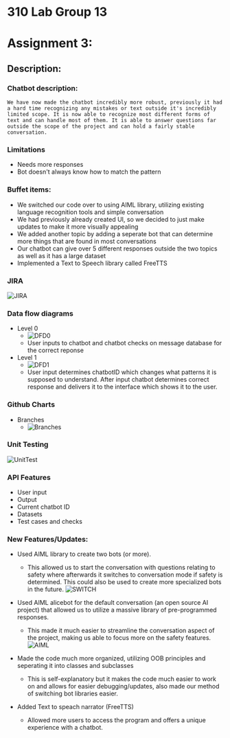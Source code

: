 # **310 Lab Group 13**
# Assignment 3:
## **Description:**

### Chatbot description:
    We have now made the chatbot incredibly more robust, previously it had a hard time recognizing any mistakes or text outside it's incredibly limited scope. It is now able to recognize most different forms of text and can handle most of them. It is able to answer questions far outside the scope of the project and can hold a fairly stable conversation.

### Limitations
- Needs more responses
- Bot doesn't always know how to match the pattern


### Buffet items: 
- We switched our code over to using AIML library, utilizing existing language recognition tools and simple conversation
- We had previously already created UI, so we decided to just make updates to make it more visually appealing
- We added another topic by adding a seperate bot that can determine more things that are found in most conversations
- Our chatbot can give over 5 different responses outside the two topics as well as it has a large dataset
- Implemented a Text to Speech library called FreeTTS

### JIRA
![JIRA](./images/JIRA.PNG)

### Data flow diagrams
- Level 0
  - ![DFD0](./images/DFD0.png)
  - User inputs to chatbot and chatbot checks on message database for the correct reponse
- Level 1
  - ![DFD1](./images/DFD1.png)
  - User input determines chatbotID which changes what patterns it is supposed to understand. After input chatbot determines correct response and delivers it to the interface which shows it to the user.

### Github Charts
- Branches
    - ![Branches](./images/Branches.PNG)

### Unit Testing
![UnitTest](./images/UnitTest.PNG)

### API Features
- User input
- Output
- Current chatbot ID
- Datasets
- Test cases and checks
  
### New Features/Updates:

- Used AIML library to create two bots (or more).
    - This allowed us to start the conversation with questions relating to safety where afterwards it switches to conversation mode if safety is determined. This could also be used to create more specialized bots in the future.
![SWITCH](./images/Switch.PNG)
- Used AIML alicebot for the default conversation (an open source AI project) that allowed us to utilize a massive library of pre-programmed responses.
    - This made it much easier to streamline the conversation aspect of the project, making us able to focus more on the safety features.
![AIML](./images/AIMLSnip.PNG)
  
- Made the code much more organized, utilizing OOB principles and seperating it into classes and subclasses
    - This is self-explanatory but it makes the code much easier to work on and allows for easier debugging/updates, also made our method of switching bot libraries easier.

- Added Text to speach narrator (FreeTTS)
    - Allowed more users to access the program and offers a unique experience with a chatbot.

    



